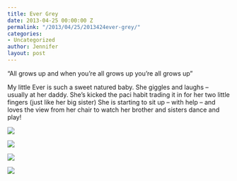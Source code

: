 ```yaml
---
title: Ever Grey
date: 2013-04-25 00:00:00 Z
permalink: "/2013/04/25/2013424ever-grey/"
categories:
- Uncategorized
author: Jennifer
layout: post
---
```


&#8220;All grows up and when you&#8217;re all grows up you&#8217;re all grows up&#8221;

My little Ever is such a sweet natured baby. She giggles and laughs &#8211; usually at her daddy. She&#8217;s kicked the paci habit trading it in for her two little fingers (just like her big sister) She is starting to sit up &#8211; with help &#8211; and loves the view from her chair to watch her brother and sisters dance and play!

![](/teamelam/assets/images/Ever-Grey/iphone-20130424223433-0.jpg)

![](/teamelam/assets/images/Ever-Grey/iphone-20130424223433-1.jpg)

![](/teamelam/assets/images/Ever-Grey/iphone-20130424223433-2.jpg)

![](/teamelam/assets/images/Ever-Grey/iphone-20130424223433-3.jpg)
